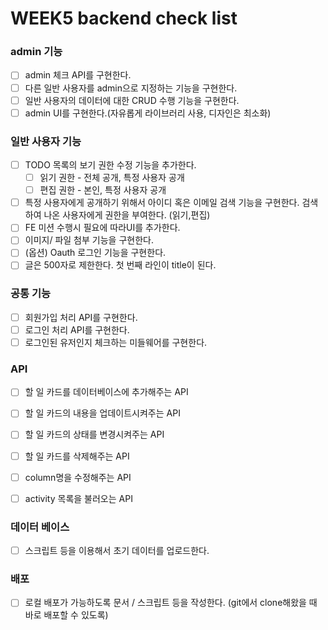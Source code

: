 # WEEK5 backend check list

### admin 기능
- [ ] admin 체크 API를 구현한다.
- [ ] 다른 일반 사용자를 admin으로 지정하는 기능을 구현한다.
- [ ] 일반 사용자의 데이터에 대한 CRUD 수행 기능을 구현한다.
- [ ] admin UI를 구현한다.(자유롭게 라이브러리 사용, 디자인은 최소화)

### 일반 사용자 기능
- [ ] TODO 목록의 보기 권한 수정 기능을 추가한다.
    - [ ] 읽기 권한 - 전체 공개, 특정 사용자 공개          
    - [ ] 편집 권한 - 본인, 특정 사용자 공개
- [ ] 특정 사용자에게 공개하기 위해서 아이디 혹은 이메일 검색 기능을 구현한다. 검색하여 나온 사용자에게 권한을 부여한다. (읽기,편집)
- [ ] FE 미션 수행시 필요에 따라UI를 추가한다.
- [ ] 이미지/ 파일 첨부 기능을 구현한다.
- [ ] (옵션) Oauth 로그인 기능을 구현한다.
- [ ] 글은 500자로 제한한다. 첫 번째 라인이 title이 된다.

### 공통 기능
- [ ] 회원가입 처리 API를 구현한다.
- [ ] 로그인 처리 API를 구현한다.
- [ ] 로그인된 유저인지 체크하는 미들웨어를 구현한다.

### API 
- [ ] 할 일 카드를 데이터베이스에 추가해주는 API
- [ ] 할 일 카드의 내용을 업데이트시켜주는 API
- [ ] 할 일 카드의 상태를 변경시켜주는 API
- [ ] 할 일 카드를 삭제해주는 API
- [ ] column명을 수정해주는 API
- [ ] activity 목록을 불러오는 API
 

### 데이터 베이스
- [ ] 스크립트 등을 이용해서 초기 데이터를 업로드한다.

### 배포
- [ ] 로컬 배포가 가능하도록 문서 / 스크립트 등을 작성한다. (git에서 clone해왔을 때 바로 배포할 수 있도록)

